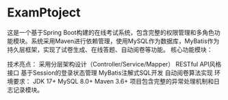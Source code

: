 # ExamPtoject
这是一个基于Spring Boot构建的在线考试系统，包含完整的权限管理和多角色功能模块。系统采用Maven进行依赖管理，使用MySQL作为数据库，MyBatis作为持久层框架，实现了试卷生成、在线答题、自动阅卷等功能。
核心功能模块：

技术亮点：
采用分层架构设计（Controller/Service/Mapper）
RESTful API风格接口
基于Session的登录状态管理
MyBatis注解式SQL开发
自动阅卷算法实现
环境要求：
JDK 17+
MySQL 8.0+
Maven 3.6+
项目包含完整的异常处理机制和日志记录模块。
